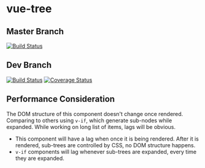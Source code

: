# vue-tree

## Master Branch
[![Build Status](https://travis-ci.com/eidng8/vue-tree.svg?branch=master)](https://travis-ci.com/eidng8/vue-tree)

## Dev Branch
[![Build Status](https://travis-ci.com/eidng8/vue-tree.svg?branch=dev)](https://travis-ci.com/eidng8/vue-tree)
[![Coverage Status](https://coveralls.io/repos/github/eidng8/vue-tree/badge.svg?branch=dev)](https://coveralls.io/github/eidng8/vue-tree?branch=dev)


## Performance Consideration

The DOM structure of this component doesn't change once rendered.
Comparing to others using `v-if`, which generate sub-nodes while expanded.
While working on long list of items, lags will be obvious.

* This component will have a lag when once it is being rendered. After it is
rendered, sub-trees are controlled by CSS, no DOM structure happens.
* `v-if` components will lag whenever sub-trees are expanded, every time they
are expanded.
